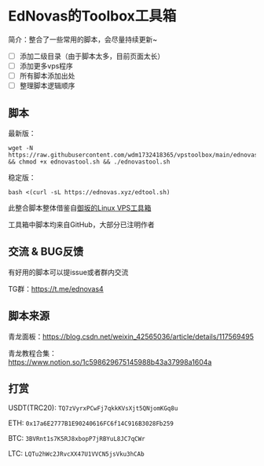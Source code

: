 # EdNovas的Toolbox工具箱

简介：整合了一些常用的脚本，会尽量持续更新~

- [ ] 添加二级目录（由于脚本太多，目前页面太长）
- [ ] 添加更多vps程序
- [ ] 所有脚本添加出处
- [ ] 整理脚本逻辑顺序

## 脚本

最新版：

```
wget -N https://raw.githubusercontent.com/wdm1732418365/vpstoolbox/main/ednovastool.sh && chmod +x ednovastool.sh && ./ednovastool.sh
```

稳定版：

```
bash <(curl -sL https://ednovas.xyz/edtool.sh)
```

此整合脚本整体借鉴自[御坂的Linux VPS工具箱](https://github.com/Misaka-blog/MisakaLinuxToolbox)

工具箱中脚本均来自GitHub，大部分已注明作者

## 交流 & BUG反馈

有好用的脚本可以提issue或者群内交流

TG群：https://t.me/ednovas4

## 脚本来源

青龙面板：https://blog.csdn.net/weixin_42565036/article/details/117569495

青龙教程合集：https://www.notion.so/1c598629675145988b43a37998a1604a

## 打赏

USDT(TRC20):
`TQ7zVyrxPCwFj7qkkKVsXjt5QNjomKGq8u`

ETH:
`0x17a6E2777B1E90240616FC6f14C916B3028Fb259`

BTC:
`3BVRnt1s7K5RJ8xbopP7jRBYuL8JC7qCWr`

LTC:
`LQTu2hWc2JRvcXX47U1VVCN5jsVku3hCAb`
